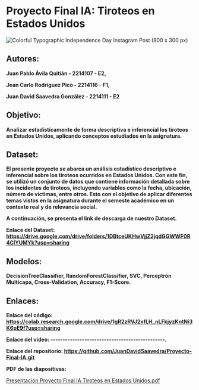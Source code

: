 # Proyecto Final IA: Tiroteos en Estados Unidos


![Colorful Typographic Independence Day Instagram Post (800 x 300 px)](https://github.com/user-attachments/assets/71c4f508-63f0-443f-9106-d945f4470b85)


## **Autores:**

**Juan Pablo Ávila Quitián - 2214107 - E2,**

**Jean Carlo Rodríguez Pico - 2214116 - F1,**

**Juan David Saavedra González - 2214111 - E2**


## **Objetivo:**

**Analizar estadísticamente de forma descriptiva e inferencial los tiroteos en Estados Unidos, aplicando conceptos estudiados en la asignatura.**


## **Dataset:**

**El presente proyecto se abarca un análisis estadístico descriptivo e inferencial sobre los tiroteos ocurridos en Estados Unidos. Con este fin, se utilizó un conjunto de datos que contiene información detallada sobre los incidentes de tiroteos, incluyendo variables como la fecha, ubicación, número de víctimas, entre otros. Esto con el objetivo de aplicar diferentes temas vistos en la asignatura durante el semeste académico en un contexto real y de relevancia social.**

**A continuación, se presenta el link de descarga de nuestro Dataset.**

**Enlace del Dataset: https://drive.google.com/drive/folders/1DBtceUKHwVjjZ2jqdGGWWF0R4CIYUMYk?usp=sharing**


## **Modelos:**

**DecisionTreeClassifier, RandomForestClassifier, SVC, Perceptrón Multicapa, Cross-Validation, Accuracy, F1-Score.**


## **Enlaces:**

**Enlace del código: https://colab.research.google.com/drive/1gR2zRVJ2xfLH_nLFkjyzKntNi3K6pE9f?usp=sharing**

**Enlace del video: -----------------------------------------------.**

**Enlace del repositorio: https://github.com/JuanDavidSaavedra/Proyecto-Final-IA.git**

**PDF de las diapositivas:**

[Presentación Proyecto FInal IA Tiroteos en Estados Unidos.pdf](https://github.com/user-attachments/files/18089604/Presentacion.Proyecto.FInal.IA.Tiroteos.en.Estados.Unidos.pdf)
